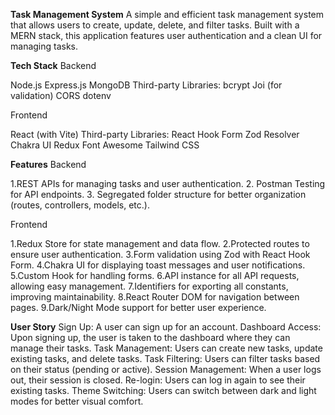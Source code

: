 **Task Management System**
A simple and efficient task management system that allows users to create, update, delete, and filter tasks. Built with a MERN stack, this application features user authentication and a clean UI for managing tasks.

**Tech Stack**
Backend

Node.js
Express.js
MongoDB
Third-party Libraries:
bcrypt
Joi (for validation)
CORS
dotenv


Frontend

React (with Vite)
Third-party Libraries:
React Hook Form
Zod Resolver
Chakra UI
Redux
Font Awesome
Tailwind CSS

**Features**
Backend

1.REST APIs for managing tasks and user authentication.
2. Postman Testing for API endpoints.
3. Segregated folder structure for better organization (routes, controllers, models, etc.).

Frontend

1.Redux Store for state management and data flow.
2.Protected routes to ensure user authentication.
3.Form validation using Zod with React Hook Form.
4.Chakra UI for displaying toast messages and user notifications.
5.Custom Hook for handling forms.
6.API instance for all API requests, allowing easy management.
7.Identifiers for exporting all constants, improving maintainability.
8.React Router DOM for navigation between pages.
9.Dark/Night Mode support for better user experience.

**User Story**
Sign Up: A user can sign up for an account.
Dashboard Access: Upon signing up, the user is taken to the dashboard where they can manage their tasks.
Task Management: Users can create new tasks, update existing tasks, and delete tasks.
Task Filtering: Users can filter tasks based on their status (pending or active).
Session Management: When a user logs out, their session is closed.
Re-login: Users can log in again to see their existing tasks.
Theme Switching: Users can switch between dark and light modes for better visual comfort.

